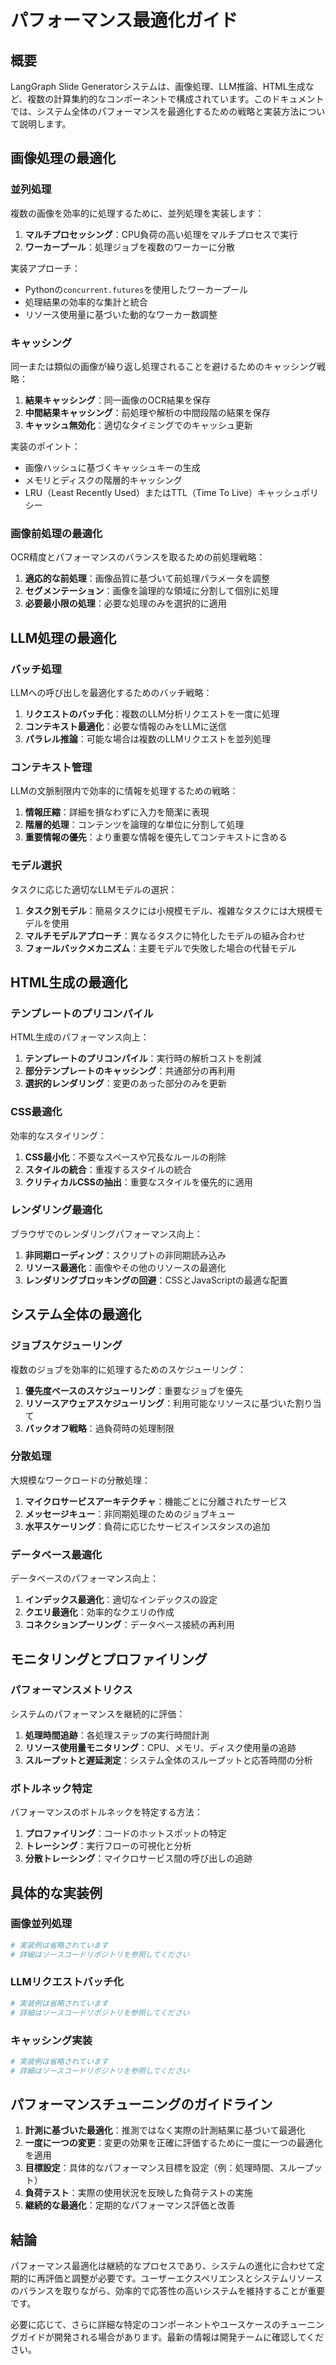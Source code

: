 # パフォーマンス最適化ガイド

## 概要

LangGraph Slide Generatorシステムは、画像処理、LLM推論、HTML生成など、複数の計算集約的なコンポーネントで構成されています。このドキュメントでは、システム全体のパフォーマンスを最適化するための戦略と実装方法について説明します。

## 画像処理の最適化

### 並列処理

複数の画像を効率的に処理するために、並列処理を実装します：

1. **マルチプロセッシング**：CPU負荷の高い処理をマルチプロセスで実行
2. **ワーカープール**：処理ジョブを複数のワーカーに分散

実装アプローチ：

- Pythonの`concurrent.futures`を使用したワーカープール
- 処理結果の効率的な集計と統合
- リソース使用量に基づいた動的なワーカー数調整

### キャッシング

同一または類似の画像が繰り返し処理されることを避けるためのキャッシング戦略：

1. **結果キャッシング**：同一画像のOCR結果を保存
2. **中間結果キャッシング**：前処理や解析の中間段階の結果を保存
3. **キャッシュ無効化**：適切なタイミングでのキャッシュ更新

実装のポイント：

- 画像ハッシュに基づくキャッシュキーの生成
- メモリとディスクの階層的キャッシング
- LRU（Least Recently Used）またはTTL（Time To Live）キャッシュポリシー

### 画像前処理の最適化

OCR精度とパフォーマンスのバランスを取るための前処理戦略：

1. **適応的な前処理**：画像品質に基づいて前処理パラメータを調整
2. **セグメンテーション**：画像を論理的な領域に分割して個別に処理
3. **必要最小限の処理**：必要な処理のみを選択的に適用

## LLM処理の最適化

### バッチ処理

LLMへの呼び出しを最適化するためのバッチ戦略：

1. **リクエストのバッチ化**：複数のLLM分析リクエストを一度に処理
2. **コンテキスト最適化**：必要な情報のみをLLMに送信
3. **パラレル推論**：可能な場合は複数のLLMリクエストを並列処理

### コンテキスト管理

LLMの文脈制限内で効率的に情報を処理するための戦略：

1. **情報圧縮**：詳細を損なわずに入力を簡潔に表現
2. **階層的処理**：コンテンツを論理的な単位に分割して処理
3. **重要情報の優先**：より重要な情報を優先してコンテキストに含める

### モデル選択

タスクに応じた適切なLLMモデルの選択：

1. **タスク別モデル**：簡易タスクには小規模モデル、複雑なタスクには大規模モデルを使用
2. **マルチモデルアプローチ**：異なるタスクに特化したモデルの組み合わせ
3. **フォールバックメカニズム**：主要モデルで失敗した場合の代替モデル

## HTML生成の最適化

### テンプレートのプリコンパイル

HTML生成のパフォーマンス向上：

1. **テンプレートのプリコンパイル**：実行時の解析コストを削減
2. **部分テンプレートのキャッシング**：共通部分の再利用
3. **選択的レンダリング**：変更のあった部分のみを更新

### CSS最適化

効率的なスタイリング：

1. **CSS最小化**：不要なスペースや冗長なルールの削除
2. **スタイルの統合**：重複するスタイルの統合
3. **クリティカルCSSの抽出**：重要なスタイルを優先的に適用

### レンダリング最適化

ブラウザでのレンダリングパフォーマンス向上：

1. **非同期ローディング**：スクリプトの非同期読み込み
2. **リソース最適化**：画像やその他のリソースの最適化
3. **レンダリングブロッキングの回避**：CSSとJavaScriptの最適な配置

## システム全体の最適化

### ジョブスケジューリング

複数のジョブを効率的に処理するためのスケジューリング：

1. **優先度ベースのスケジューリング**：重要なジョブを優先
2. **リソースアウェアスケジューリング**：利用可能なリソースに基づいた割り当て
3. **バックオフ戦略**：過負荷時の処理制限

### 分散処理

大規模なワークロードの分散処理：

1. **マイクロサービスアーキテクチャ**：機能ごとに分離されたサービス
2. **メッセージキュー**：非同期処理のためのジョブキュー
3. **水平スケーリング**：負荷に応じたサービスインスタンスの追加

### データベース最適化

データベースのパフォーマンス向上：

1. **インデックス最適化**：適切なインデックスの設定
2. **クエリ最適化**：効率的なクエリの作成
3. **コネクションプーリング**：データベース接続の再利用

## モニタリングとプロファイリング

### パフォーマンスメトリクス

システムのパフォーマンスを継続的に評価：

1. **処理時間追跡**：各処理ステップの実行時間計測
2. **リソース使用量モニタリング**：CPU、メモリ、ディスク使用量の追跡
3. **スループットと遅延測定**：システム全体のスループットと応答時間の分析

### ボトルネック特定

パフォーマンスのボトルネックを特定する方法：

1. **プロファイリング**：コードのホットスポットの特定
2. **トレーシング**：実行フローの可視化と分析
3. **分散トレーシング**：マイクロサービス間の呼び出しの追跡

## 具体的な実装例

### 画像並列処理

```python
# 実装例は省略されています
# 詳細はソースコードリポジトリを参照してください
```

### LLMリクエストバッチ化

```python
# 実装例は省略されています
# 詳細はソースコードリポジトリを参照してください
```

### キャッシング実装

```python
# 実装例は省略されています
# 詳細はソースコードリポジトリを参照してください
```

## パフォーマンスチューニングのガイドライン

1. **計測に基づいた最適化**：推測ではなく実際の計測結果に基づいて最適化
2. **一度に一つの変更**：変更の効果を正確に評価するために一度に一つの最適化を適用
3. **目標設定**：具体的なパフォーマンス目標を設定（例：処理時間、スループット）
4. **負荷テスト**：実際の使用状況を反映した負荷テストの実施
5. **継続的な最適化**：定期的なパフォーマンス評価と改善

## 結論

パフォーマンス最適化は継続的なプロセスであり、システムの進化に合わせて定期的に再評価と調整が必要です。ユーザーエクスペリエンスとシステムリソースのバランスを取りながら、効率的で応答性の高いシステムを維持することが重要です。

必要に応じて、さらに詳細な特定のコンポーネントやユースケースのチューニングガイドが開発される場合があります。最新の情報は開発チームに確認してください。
